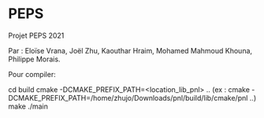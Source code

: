 # PEPS

Projet PEPS 2021

Par : Eloïse Vrana, Joël Zhu, Kaouthar Hraim, Mohamed Mahmoud Khouna, Philippe Morais.


Pour compiler: 

cd build
cmake -DCMAKE_PREFIX_PATH=<location_lib_pnl> .. (ex : cmake -DCMAKE_PREFIX_PATH=/home/zhujo/Downloads/pnl/build/lib/cmake/pnl ..)
make
./main
